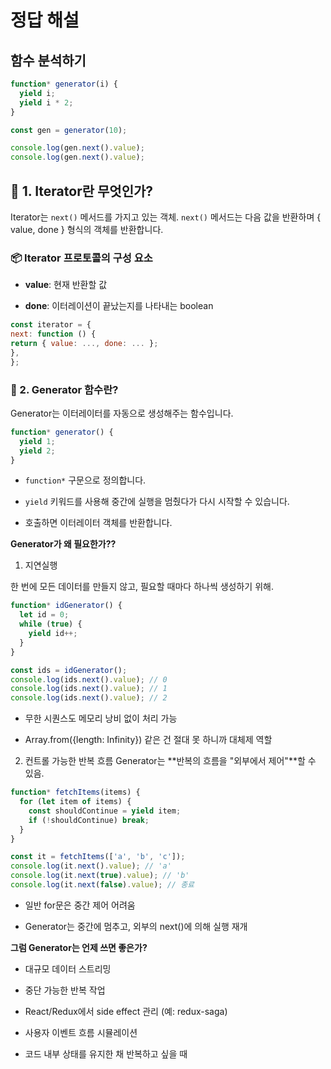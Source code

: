 # 정답 해설

## 함수 분석하기

```js
function* generator(i) {
  yield i;
  yield i * 2;
}

const gen = generator(10);

console.log(gen.next().value);
console.log(gen.next().value);
```

## 🔁 1. Iterator란 무엇인가?

Iterator는 `next()` 메서드를 가지고 있는 객체. `next()` 메서드는 다음 값을 반환하며 { value, done } 형식의 객체를 반환합니다.

### 📦 Iterator 프로토콜의 구성 요소

- **value**: 현재 반환할 값

- **done**: 이터레이션이 끝났는지를 나타내는 boolean

```js
const iterator = {
next: function () {
return { value: ..., done: ... };
},
};
```

### 🌱 2. Generator 함수란?

Generator는 이터레이터를 자동으로 생성해주는 함수입니다.

```js
function* generator() {
  yield 1;
  yield 2;
}
```

- `function*` 구문으로 정의합니다.

- `yield` 키워드를 사용해 중간에 실행을 멈췄다가 다시 시작할 수 있습니다.

- 호출하면 이터레이터 객체를 반환합니다.

**Generator가 왜 필요한가??**

1. 지연실행

한 번에 모든 데이터를 만들지 않고, 필요할 때마다 하나씩 생성하기 위해.

```js
function* idGenerator() {
  let id = 0;
  while (true) {
    yield id++;
  }
}

const ids = idGenerator();
console.log(ids.next().value); // 0
console.log(ids.next().value); // 1
console.log(ids.next().value); // 2
```

- 무한 시퀀스도 메모리 낭비 없이 처리 가능

- Array.from({length: Infinity}) 같은 건 절대 못 하니까 대체제 역할

2. 컨트롤 가능한 반복 흐름
   Generator는 **반복의 흐름을 "외부에서 제어"**할 수 있음.

```js
function* fetchItems(items) {
  for (let item of items) {
    const shouldContinue = yield item;
    if (!shouldContinue) break;
  }
}

const it = fetchItems(['a', 'b', 'c']);
console.log(it.next().value); // 'a'
console.log(it.next(true).value); // 'b'
console.log(it.next(false).value); // 종료
```

- 일반 for문은 중간 제어 어려움

- Generator는 중간에 멈추고, 외부의 next()에 의해 실행 재개

**그럼 Generator는 언제 쓰면 좋은가?**

- 대규모 데이터 스트리밍

- 중단 가능한 반복 작업

- React/Redux에서 side effect 관리 (예: redux-saga)

- 사용자 이벤트 흐름 시뮬레이션

- 코드 내부 상태를 유지한 채 반복하고 싶을 때
